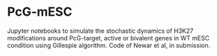 # PcG-mESC
Jupyter notebooks to simulate the stochastic dynamics of H3K27 modifications around PcG-target, active or bivalent genes in WT mESC condition using Gillespie algorithm. Code of Newar et al, in submission.
